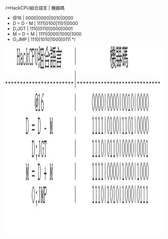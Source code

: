 /*HackCPU組合語言   |	    機器碼    
*	@16		        |     0000|0000|0010|0000
*	D = D - M	    |     1111|0100|1101|0000
*	D;JGT		    |     1110|0110|0000|0001
*	M = D + M	    |     1111|0000|1000|1000
*	O;JMP		    |     1110|1010|1000|0111
*/

  <img src="hw6_else_pic/hw6_else.jpg" width="800" height="600"  align=center />